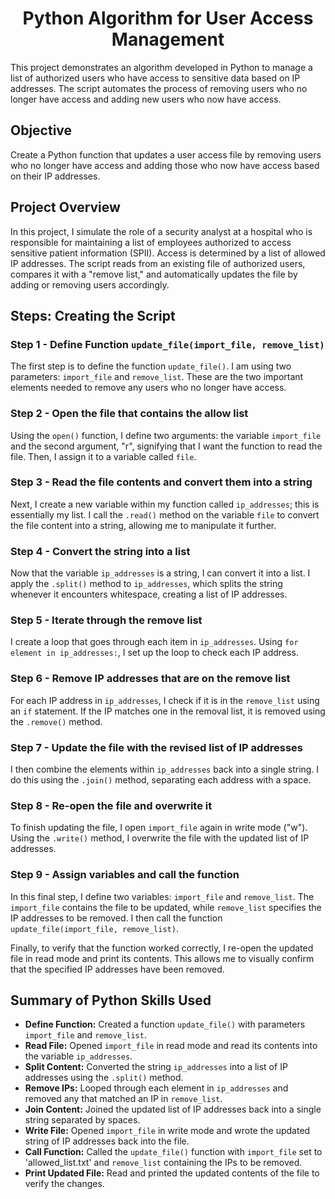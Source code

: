 <h1 align="center">Python Algorithm for User Access Management</h1>
This project demonstrates an algorithm developed in Python to manage a list of authorized users who have access to sensitive data based on IP addresses. The script automates the process of removing users who no longer have access and adding new users who now have access.<br/> 

<h2>Objective</h2>
Create a Python function that updates a user access file by removing users who no longer have access and adding those who now have access based on their IP addresses.

<h2>Project Overview</h2>
In this project, I simulate the role of a security analyst at a hospital who is responsible for maintaining a list of employees authorized to access sensitive patient information (SPII). Access is determined by a list of allowed IP addresses. The script reads from an existing file of authorized users, compares it with a "remove list," and automatically updates the file by adding or removing users accordingly.

<h2>Steps: Creating the Script</h2>

<h3>Step 1 - Define Function <code>update_file(import_file, remove_list)</code></h3>
<p>
The first step is to define the function <code>update_file()</code>. I am using two parameters: <code>import_file</code> and <code>remove_list</code>. These are the two important elements needed to remove any users who no longer have access.
</p>

<h3>Step 2 - Open the file that contains the allow list</h3>
<p>
Using the <code>open()</code> function, I define two arguments: the variable <code>import_file</code> and the second argument, "r", signifying that I want the function to read the file. Then, I assign it to a variable called <code>file</code>.
</p>

<h3>Step 3 - Read the file contents and convert them into a string</h3>
<p>
Next, I create a new variable within my function called <code>ip_addresses</code>; this is essentially my list. I call the <code>.read()</code> method on the variable <code>file</code> to convert the file content into a string, allowing me to manipulate it further.
</p>

<h3>Step 4 - Convert the string into a list</h3>
<p>
Now that the variable <code>ip_addresses</code> is a string, I can convert it into a list. I apply the <code>.split()</code> method to <code>ip_addresses</code>, which splits the string whenever it encounters whitespace, creating a list of IP addresses.
</p>

<h3>Step 5 - Iterate through the remove list</h3>
<p>
I create a loop that goes through each item in <code>ip_addresses</code>. Using <code>for element in ip_addresses:</code>, I set up the loop to check each IP address.
</p>

<h3>Step 6 - Remove IP addresses that are on the remove list</h3>
<p>
For each IP address in <code>ip_addresses</code>, I check if it is in the <code>remove_list</code> using an <code>if</code> statement. If the IP matches one in the removal list, it is removed using the <code>.remove()</code> method.
</p>

<h3>Step 7 - Update the file with the revised list of IP addresses</h3>
<p>
I then combine the elements within <code>ip_addresses</code> back into a single string. I do this using the <code>.join()</code> method, separating each address with a space.
</p>

<h3>Step 8 - Re-open the file and overwrite it</h3>
<p>
To finish updating the file, I open <code>import_file</code> again in write mode ("w"). Using the <code>.write()</code> method, I overwrite the file with the updated list of IP addresses.
</p>

<h3>Step 9 - Assign variables and call the function</h3>
<p>
In this final step, I define two variables: <code>import_file</code> and <code>remove_list</code>. The <code>import_file</code> contains the file to be updated, while <code>remove_list</code> specifies the IP addresses to be removed. I then call the function <code>update_file(import_file, remove_list)</code>.
</p>
<p>
Finally, to verify that the function worked correctly, I re-open the updated file in read mode and print its contents. This allows me to visually confirm that the specified IP addresses have been removed.
</p>

<h2>Summary of Python Skills Used</h2>
<ul>
  <li><strong>Define Function:</strong> Created a function <code>update_file()</code> with parameters <code>import_file</code> and <code>remove_list</code>.</li>
  <li><strong>Read File:</strong> Opened <code>import_file</code> in read mode and read its contents into the variable <code>ip_addresses</code>.</li>
  <li><strong>Split Content:</strong> Converted the string <code>ip_addresses</code> into a list of IP addresses using the <code>.split()</code> method.</li>
  <li><strong>Remove IPs:</strong> Looped through each element in <code>ip_addresses</code> and removed any that matched an IP in <code>remove_list</code>.</li>
  <li><strong>Join Content:</strong> Joined the updated list of IP addresses back into a single string separated by spaces.</li>
  <li><strong>Write File:</strong> Opened <code>import_file</code> in write mode and wrote the updated string of IP addresses back into the file.</li>
  <li><strong>Call Function:</strong> Called the <code>update_file()</code> function with <code>import_file</code> set to 'allowed_list.txt' and <code>remove_list</code> containing the IPs to be removed.</li>
  <li><strong>Print Updated File:</strong> Read and printed the updated contents of the file to verify the changes.</li>
</ul>

